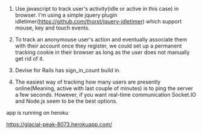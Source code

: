 1. Use javascript to track user's activity(idle or active in this case) in browser. I'm using a simple jquery plugin idletimer(https://github.com/thorst/jquery-idletimer) which support mouse, key and touch events.

2. To track an anonymouse user's action and eventually associate them with their account once they register, we could set up a permanent tracking cookie in their browser as long as the user does not manually get rid of it.

3. Devise for Rails has sign_in_count build in.

4. The easiest way of tracking how many users are presently online(Meaning, active with last couple of minutes) is to ping the server a few seconds. However, if you want real-time communication Socket.IO and Node.js seem to be the best options. 


app is running on heroku


https://glacial-peak-8073.herokuapp.com/